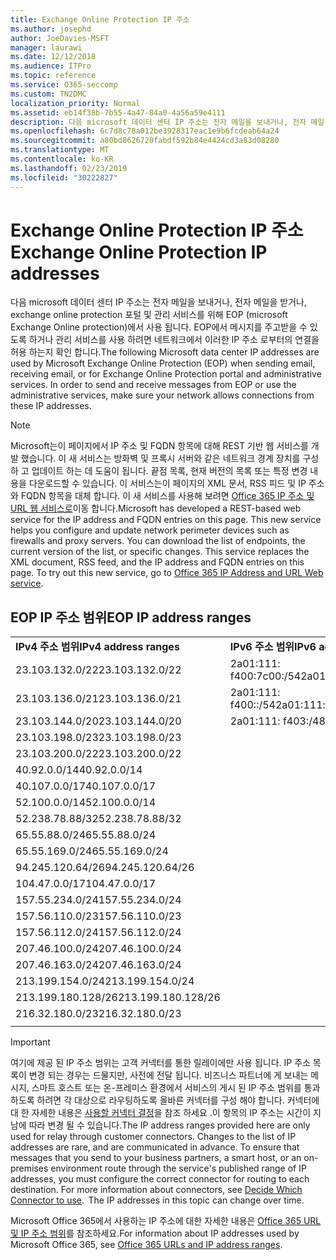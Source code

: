 ```yaml
---
title: Exchange Online Protection IP 주소
ms.author: josephd
author: JoeDavies-MSFT
manager: laurawi
ms.date: 12/12/2018
ms.audience: ITPro
ms.topic: reference
ms.service: O365-seccomp
ms.custom: TN2DMC
localization_priority: Normal
ms.assetid: eb14f38b-7b55-4a47-84a0-4a56a59e4111
description: 다음 microsoft 데이터 센터 IP 주소는 전자 메일을 보내거나, 전자 메일을 받거나, exchange online protection 포털 및 관리 서비스를 위해 EOP (microsoft Exchange Online protection)에서 사용 됩니다. EOP에서 메시지를 주고받을 수 있도록 하거나 관리 서비스를 사용 하려면 네트워크에서 이러한 IP 주소 로부터의 연결을 허용 하는지 확인 합니다.
ms.openlocfilehash: 6c7d8c78a012be3928317eac1e9b6fcdeab64a24
ms.sourcegitcommit: a80bd8626720fabdf592b84e4424cd3a83d08280
ms.translationtype: MT
ms.contentlocale: ko-KR
ms.lasthandoff: 02/23/2019
ms.locfileid: "30222827"
---
```

# <a name="exchange-online-protection-ip-addresses"></a><span data-ttu-id="5981c-104">Exchange Online Protection IP 주소</span><span class="sxs-lookup"><span data-stu-id="5981c-104">Exchange Online Protection IP addresses</span></span>

<span data-ttu-id="5981c-p102">다음 microsoft 데이터 센터 IP 주소는 전자 메일을 보내거나, 전자 메일을 받거나, exchange online protection 포털 및 관리 서비스를 위해 EOP (microsoft Exchange Online protection)에서 사용 됩니다. EOP에서 메시지를 주고받을 수 있도록 하거나 관리 서비스를 사용 하려면 네트워크에서 이러한 IP 주소 로부터의 연결을 허용 하는지 확인 합니다.</span><span class="sxs-lookup"><span data-stu-id="5981c-p102">The following Microsoft data center IP addresses are used by Microsoft Exchange Online Protection (EOP) when sending email, receiving email, or for Exchange Online Protection portal and administrative services. In order to send and receive messages from EOP or use the administrative services, make sure your network allows connections from these IP addresses.</span></span>
 
> [!NOTE]
> <span data-ttu-id="5981c-p103">Microsoft는이 페이지에서 IP 주소 및 FQDN 항목에 대해 REST 기반 웹 서비스를 개발 했습니다. 이 새 서비스는 방화벽 및 프록시 서버와 같은 네트워크 경계 장치를 구성 하 고 업데이트 하는 데 도움이 됩니다. 끝점 목록, 현재 버전의 목록 또는 특정 변경 내용을 다운로드할 수 있습니다. 이 서비스는이 페이지의 XML 문서, RSS 피드 및 IP 주소와 FQDN 항목을 대체 합니다. 이 새 서비스를 사용해 보려면 [Office 365 IP 주소 및 URL 웹 서비스로](https://docs.microsoft.com/office365/enterprise/office-365-ip-web-service)이동 합니다.</span><span class="sxs-lookup"><span data-stu-id="5981c-p103">Microsoft has developed a REST-based web service for the IP address and FQDN entries on this page. This new service helps you configure and update network perimeter devices such as firewalls and proxy servers. You can download the list of endpoints, the current version of the list, or specific changes. This service replaces the XML document, RSS feed, and the IP address and FQDN entries on this page. To try out this new service, go to [Office 365 IP Address and URL Web service](https://docs.microsoft.com/office365/enterprise/office-365-ip-web-service).</span></span> 
 
## <a name="eop-ip-address-ranges"></a><span data-ttu-id="5981c-112">EOP IP 주소 범위</span><span class="sxs-lookup"><span data-stu-id="5981c-112">EOP IP address ranges</span></span>

||||
|:-----|:-----|:-----|
|<span data-ttu-id="5981c-113">**IPv4 주소 범위**</span><span class="sxs-lookup"><span data-stu-id="5981c-113">**IPv4 address ranges**</span></span> <br/> |<span data-ttu-id="5981c-114">**IPv6 주소 범위**</span><span class="sxs-lookup"><span data-stu-id="5981c-114">**IPv6 address ranges**</span></span> <br/> |
| <span data-ttu-id="5981c-115">23.103.132.0/22</span><span class="sxs-lookup"><span data-stu-id="5981c-115">23.103.132.0/22</span></span> | <span data-ttu-id="5981c-116">2a01:111: f400:7c00:/54</span><span class="sxs-lookup"><span data-stu-id="5981c-116">2a01:111:f400:7c00::/54</span></span> |
| <span data-ttu-id="5981c-117">23.103.136.0/21</span><span class="sxs-lookup"><span data-stu-id="5981c-117">23.103.136.0/21</span></span> | <span data-ttu-id="5981c-118">2a01:111: f400::/54</span><span class="sxs-lookup"><span data-stu-id="5981c-118">2a01:111:f400:fc00::/54</span></span> |
| <span data-ttu-id="5981c-119">23.103.144.0/20</span><span class="sxs-lookup"><span data-stu-id="5981c-119">23.103.144.0/20</span></span> | <span data-ttu-id="5981c-120">2a01:111: f403:/48</span><span class="sxs-lookup"><span data-stu-id="5981c-120">2a01:111:f403::/48</span></span> |
| <span data-ttu-id="5981c-121">23.103.198.0/23</span><span class="sxs-lookup"><span data-stu-id="5981c-121">23.103.198.0/23</span></span> |  |
| <span data-ttu-id="5981c-122">23.103.200.0/22</span><span class="sxs-lookup"><span data-stu-id="5981c-122">23.103.200.0/22</span></span> |  |
| <span data-ttu-id="5981c-123">40.92.0.0/14</span><span class="sxs-lookup"><span data-stu-id="5981c-123">40.92.0.0/14</span></span> |  |
| <span data-ttu-id="5981c-124">40.107.0.0/17</span><span class="sxs-lookup"><span data-stu-id="5981c-124">40.107.0.0/17</span></span> |  |
| <span data-ttu-id="5981c-125">52.100.0.0/14</span><span class="sxs-lookup"><span data-stu-id="5981c-125">52.100.0.0/14</span></span> |  |
| <span data-ttu-id="5981c-126">52.238.78.88/32</span><span class="sxs-lookup"><span data-stu-id="5981c-126">52.238.78.88/32</span></span> |  |
| <span data-ttu-id="5981c-127">65.55.88.0/24</span><span class="sxs-lookup"><span data-stu-id="5981c-127">65.55.88.0/24</span></span> |  |
| <span data-ttu-id="5981c-128">65.55.169.0/24</span><span class="sxs-lookup"><span data-stu-id="5981c-128">65.55.169.0/24</span></span> |  |
| <span data-ttu-id="5981c-129">94.245.120.64/26</span><span class="sxs-lookup"><span data-stu-id="5981c-129">94.245.120.64/26</span></span> |  |
| <span data-ttu-id="5981c-130">104.47.0.0/17</span><span class="sxs-lookup"><span data-stu-id="5981c-130">104.47.0.0/17</span></span> |  |
| <span data-ttu-id="5981c-131">157.55.234.0/24</span><span class="sxs-lookup"><span data-stu-id="5981c-131">157.55.234.0/24</span></span> |  |
| <span data-ttu-id="5981c-132">157.56.110.0/23</span><span class="sxs-lookup"><span data-stu-id="5981c-132">157.56.110.0/23</span></span> |  |
| <span data-ttu-id="5981c-133">157.56.112.0/24</span><span class="sxs-lookup"><span data-stu-id="5981c-133">157.56.112.0/24</span></span> |  |
| <span data-ttu-id="5981c-134">207.46.100.0/24</span><span class="sxs-lookup"><span data-stu-id="5981c-134">207.46.100.0/24</span></span> |  |
| <span data-ttu-id="5981c-135">207.46.163.0/24</span><span class="sxs-lookup"><span data-stu-id="5981c-135">207.46.163.0/24</span></span> |  |
| <span data-ttu-id="5981c-136">213.199.154.0/24</span><span class="sxs-lookup"><span data-stu-id="5981c-136">213.199.154.0/24</span></span> |  |
| <span data-ttu-id="5981c-137">213.199.180.128/26</span><span class="sxs-lookup"><span data-stu-id="5981c-137">213.199.180.128/26</span></span> |  |
| <span data-ttu-id="5981c-138">216.32.180.0/23</span><span class="sxs-lookup"><span data-stu-id="5981c-138">216.32.180.0/23</span></span> |  |
||||
 
> [!IMPORTANT]
> <span data-ttu-id="5981c-p104">여기에 제공 된 IP 주소 범위는 고객 커넥터를 통한 릴레이에만 사용 됩니다. IP 주소 목록이 변경 되는 경우는 드물지만, 사전에 전달 됩니다. 비즈니스 파트너에 게 보내는 메시지, 스마트 호스트 또는 온-프레미스 환경에서 서비스의 게시 된 IP 주소 범위를 통과 하도록 하려면 각 대상으로 라우팅하도록 올바른 커넥터를 구성 해야 합니다. 커넥터에 대 한 자세한 내용은 [사용할 커넥터 결정](https://docs.microsoft.com/exchange/mail-flow-best-practices/use-connectors-to-configure-mail-flow/set-up-connectors-to-route-mail)을 참조 하세요 .이 항목의 IP 주소는 시간이 지남에 따라 변경 될 수 있습니다.</span><span class="sxs-lookup"><span data-stu-id="5981c-p104">The IP address ranges provided here are only used for relay through customer connectors. Changes to the list of IP addresses are rare, and are communicated in advance. To ensure that messages that you send to your business partners, a smart host, or an on-premises environment route through the service's published range of IP addresses, you must configure the correct connector for routing to each destination. For more information about connectors, see [Decide Which Connector to use](https://docs.microsoft.com/exchange/mail-flow-best-practices/use-connectors-to-configure-mail-flow/set-up-connectors-to-route-mail).  The IP addresses in this topic can change over time.</span></span>  
 
<span data-ttu-id="5981c-144">Microsoft Office 365에서 사용하는 IP 주소에 대한 자세한 내용은 [Office 365 URL 및 IP 주소 범위](https://go.microsoft.com/fwlink/p/?LinkId=324165)를 참조하세요.</span><span class="sxs-lookup"><span data-stu-id="5981c-144">For information about IP addresses used by Microsoft Office 365, see [Office 365 URLs and IP address ranges](https://go.microsoft.com/fwlink/p/?LinkId=324165).</span></span>

